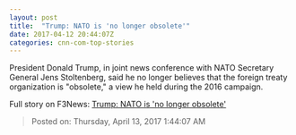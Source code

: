 ```yaml
---
layout: post
title:  "Trump: NATO is 'no longer obsolete'"
date: 2017-04-12 20:44:07Z
categories: cnn-com-top-stories
---
```


President Donald Trump, in joint news conference with NATO Secretary General Jens Stoltenberg, said he no longer believes that the foreign treaty organization is "obsolete," a view he held during the 2016 campaign.


Full story on F3News: [Trump: NATO is 'no longer obsolete'](http://www.f3nws.com/n/geGnYE)

> Posted on: Thursday, April 13, 2017 1:44:07 AM
